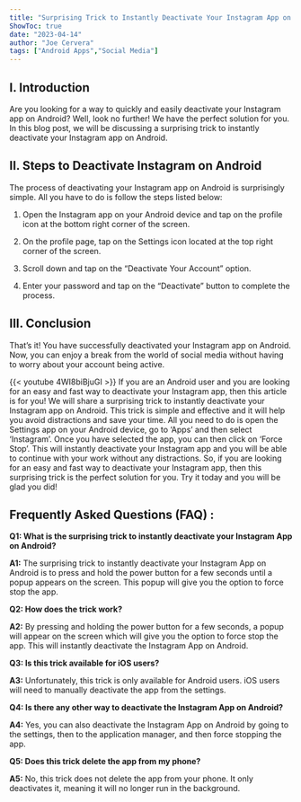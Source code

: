 ```yaml
---
title: "Surprising Trick to Instantly Deactivate Your Instagram App on Android!"
ShowToc: true 
date: "2023-04-14"
author: "Joe Cervera" 
tags: ["Android Apps","Social Media"]
---
```

## I. Introduction
Are you looking for a way to quickly and easily deactivate your Instagram app on Android? Well, look no further! We have the perfect solution for you. In this blog post, we will be discussing a surprising trick to instantly deactivate your Instagram app on Android. 

## II. Steps to Deactivate Instagram on Android
The process of deactivating your Instagram app on Android is surprisingly simple. All you have to do is follow the steps listed below:

1. Open the Instagram app on your Android device and tap on the profile icon at the bottom right corner of the screen.

2. On the profile page, tap on the Settings icon located at the top right corner of the screen.

3. Scroll down and tap on the “Deactivate Your Account” option.

4. Enter your password and tap on the “Deactivate” button to complete the process.

## III. Conclusion
That’s it! You have successfully deactivated your Instagram app on Android. Now, you can enjoy a break from the world of social media without having to worry about your account being active.

{{< youtube 4WI8biBjuGI >}} 
If you are an Android user and you are looking for an easy and fast way to deactivate your Instagram app, then this article is for you! We will share a surprising trick to instantly deactivate your Instagram app on Android. This trick is simple and effective and it will help you avoid distractions and save your time. All you need to do is open the Settings app on your Android device, go to ‘Apps’ and then select ‘Instagram’. Once you have selected the app, you can then click on ‘Force Stop’. This will instantly deactivate your Instagram app and you will be able to continue with your work without any distractions. So, if you are looking for an easy and fast way to deactivate your Instagram app, then this surprising trick is the perfect solution for you. Try it today and you will be glad you did!

## Frequently Asked Questions (FAQ) :
**Q1: What is the surprising trick to instantly deactivate your Instagram App on Android?**

**A1:** The surprising trick to instantly deactivate your Instagram App on Android is to press and hold the power button for a few seconds until a popup appears on the screen. This popup will give you the option to force stop the app.

**Q2: How does the trick work?**

**A2:** By pressing and holding the power button for a few seconds, a popup will appear on the screen which will give you the option to force stop the app. This will instantly deactivate the Instagram App on Android.

**Q3: Is this trick available for iOS users?**

**A3:** Unfortunately, this trick is only available for Android users. iOS users will need to manually deactivate the app from the settings.

**Q4: Is there any other way to deactivate the Instagram App on Android?**

**A4:** Yes, you can also deactivate the Instagram App on Android by going to the settings, then to the application manager, and then force stopping the app.

**Q5: Does this trick delete the app from my phone?**

**A5:** No, this trick does not delete the app from your phone. It only deactivates it, meaning it will no longer run in the background.


